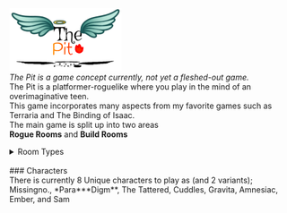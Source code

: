 <img src='image2.jpg' width='200'> <br>
*The Pit is a game concept currently, not yet a fleshed-out game.* <br/>
The Pit is a platformer-roguelike where you play in the mind of an overimaginative teen. <br/>
This game incorporates many aspects from my favorite games such as Terraria and The Binding of Isaac. <br/>
The main game is split up into two areas <br/>
**Rogue Rooms** and **Build Rooms** <br/>

<Details>    <Summary>Room Types</Summary>
    
  ### Rogue Rooms <br/>
  Rogue Rooms are typical top-down Zelda-style rooms with enemies and such. <br/>
  ### Build Rooms <br/>
  Build Rooms are 2d Terraria style rooms where there is a parkour area or a puzzle. <br/>
  In these rooms, your weapon turns into a digging tool based on its attributes, and you gain a block inventory. <br>
  ------------------------------------------------------------------------------------------------------------- <br>
</Details> <br>
### Characters <br>
There is currently 8 Unique characters to play as (and 2 variants); <br>
Missingno., *Para***Digm**, The Tattered, Cuddles, Gravita, Amnesiac, Ember, and Sam
